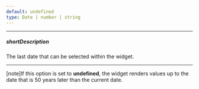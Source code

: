 ```yaml
---
default: undefined
type: Date | number | string
---
```

---
##### shortDescription
The last date that can be selected within the widget.

---
[note]If this option is set to **undefined**, the widget renders values up to the date that is 50 years later than the current date.